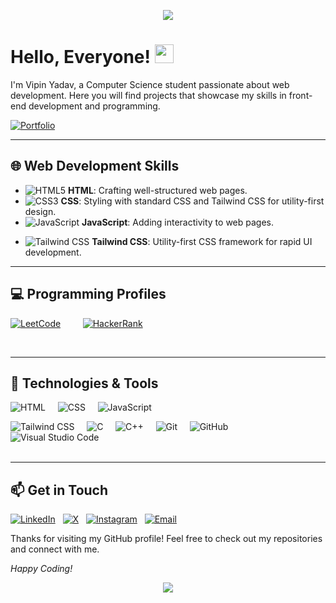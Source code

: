 <p align="center">
  <img src="https://capsule-render.vercel.app/api?type=waving&color=gradient&text=&height=100&section=header"/>
</p>


<h1 align="left">
  Hello, Everyone! <img src="https://raw.githubusercontent.com/MartinHeinz/MartinHeinz/master/wave.gif" width="30px" height="30px" />
</h1>

<!--
![Profile Views](https://komarev.com/ghpvc/?username=ivipinyadav14&color=blue)
-->

<p>
  I'm Vipin Yadav, a Computer Science student passionate about web development. Here you will find projects that showcase my skills in front-end development and programming.
</p>

[![Portfolio](https://img.shields.io/badge/-Portfolio_Website-24292e?style=flat-square&logo=githubpages&logoColor=white)](https://vipinyadav.vercel.app)


---

## 🌐 Web Development Skills

- ![HTML5](https://img.shields.io/badge/-E34F26?&logo=html5&logoColor=white) **HTML**: Crafting well-structured web pages.
- ![CSS3](https://img.shields.io/badge/-1572B6?style=flat&logo=css3&logoColor=white) **CSS**: Styling with standard CSS and Tailwind CSS for utility-first design.
- ![JavaScript](https://img.shields.io/badge/-F7DF1E?style=flat&logo=javascript&logoColor=black) **JavaScript**: Adding interactivity to web pages.
<!-- - ![React](https://img.shields.io/badge/-20232A?style=flat&logo=react&logoColor=61DAFB) **React**: Building dynamic and responsive user interfaces. -->
- ![Tailwind CSS](https://img.shields.io/badge/-38B2AC?style=flat&logo=tailwind-css&logoColor=white) **Tailwind CSS**: Utility-first CSS framework for rapid UI development.

---

## 💻 Programming Profiles

[![LeetCode](https://img.shields.io/badge/-LeetCode-FFA116?style=flat&logo=leetcode&logoColor=black)](https://leetcode.com/u/ivipinyadav14/) 
&nbsp; &nbsp; &nbsp; &nbsp;
[![HackerRank](https://img.shields.io/badge/-HackerRank-2EC866?style=flat&logo=hackerrank&logoColor=white)](https://www.hackerrank.com/profile/ivipinyadav14)

<br>

---

## 🔧 Technologies & Tools

![HTML](https://img.shields.io/badge/-HTML-E34F26?style=flat&logo=html5&logoColor=white) &nbsp; &nbsp;
![CSS](https://img.shields.io/badge/-CSS-1572B6?style=flat&logo=css3&logoColor=white) &nbsp; &nbsp;
![JavaScript](https://img.shields.io/badge/-JavaScript-F7DF1E?style=flat&logo=javascript&logoColor=black) &nbsp; &nbsp;
<!-- ![React](https://img.shields.io/badge/-React-20232A?style=flat&logo=react&logoColor=61DAFB) &nbsp; &nbsp; -->
![Tailwind CSS](https://img.shields.io/badge/-Tailwind_CSS-38B2AC?style=flat&logo=tailwind-css&logoColor=white) &nbsp; &nbsp;
![C](https://img.shields.io/badge/-C-00599C?style=flat&logo=c&logoColor=white) &nbsp; &nbsp;
![C++](https://img.shields.io/badge/-C++-00599C?style=flat&logo=cplusplus&logoColor=white) &nbsp; &nbsp;
![Git](https://img.shields.io/badge/-Git-F05032?style=flat&logo=git&logoColor=white) &nbsp; &nbsp;
![GitHub](https://img.shields.io/badge/-GitHub-181717?style=flat&logo=github&logoColor=white) &nbsp; &nbsp;
![Visual Studio Code](https://img.shields.io/badge/-VS_Code-007ACC?style=flat&logo=visual-studio-code&logoColor=white)
<br> <br>

--- 


## 📫 Get in Touch

[![LinkedIn](https://img.shields.io/badge/-LinkedIn-0077B5?style=flat-square&logo=linkedin&logoColor=white)](https://www.linkedin.com/in/ivipinyadav14) &nbsp;
[![X](https://img.shields.io/badge/-X.com-1DA1F2?style=flat-square&logo=x&logoColor=white)](https://x.com/vipinyadav_14) &nbsp;
[![Instagram](https://img.shields.io/badge/-Instagram-E4405F?style=flat-square&logo=instagram&logoColor=white)](https://www.instagram.com/vipinyadav_14) &nbsp;
[![Email](https://img.shields.io/badge/-vipinyadav.work@gmail.com-D14836?style=flat-square&logo=gmail&logoColor=white)](mailto:vipinyadav.work@gmail.com) &nbsp;


Thanks for visiting my GitHub profile! Feel free to check out my repositories and connect with me.

*Happy Coding!*

<p align="center">
  <img src="https://capsule-render.vercel.app/api?type=waving&color=gradient&height=100&section=footer"/>
</p>
